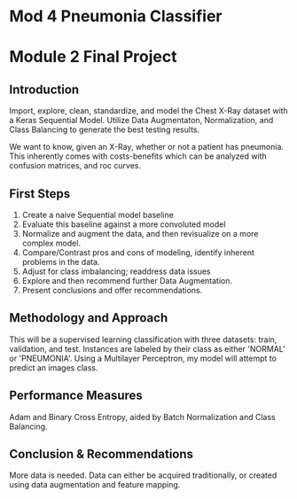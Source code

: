 # Mod 4 Pneumonia Classifier

# Module 2 Final Project


## Introduction

Import, explore, clean, standardize, and model the Chest X-Ray dataset with a Keras Sequential Model. Utilize Data Augmentaton, Normalization, and Class Balancing to generate the best testing results.

We want to know, given an X-Ray, whether or not a patient has pneumonia. This inherently comes with costs-benefits which can be analyzed with confusion matrices, and roc curves. 

##  First Steps
1. Create a naive Sequential model baseline
2. Evaluate this baseline against a more convoluted model
3. Normalize and augment the data, and then revisualize on a more complex model.
4. Compare/Contrast pros and cons of modeling, identify inherent problems in the data.
5. Adjust for class imbalancing; readdress data issues
6. Explore and then recommend further Data Augmentation.
7. Present conclusions and offer recommendations.

## Methodology and Approach 
This will be a supervised learning classification with three datasets: train, validation, and test. Instances are labeled by their class as either 'NORMAL' or 'PNEUMONIA'. Using a Multilayer Perceptron, my model will attempt to predict an images class. 

## Performance Measures
Adam and Binary Cross Entropy, aided by Batch Normalization and Class Balancing.

## Conclusion & Recommendations

More data is needed. Data can either be acquired traditionally, or created using data augmentation and feature mapping.
